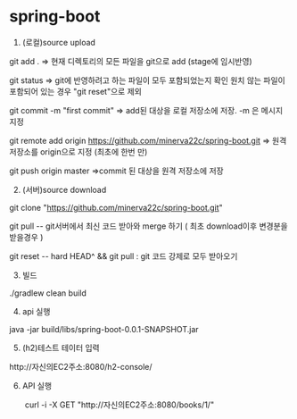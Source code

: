 # spring-boot

1. (로컬)source upload

  git add .                                     => 현재 디렉토리의 모든 파일을 git으로 add (stage에 임시반영)
  
  git status                                    => git에 반영하려고 하는 파일이 모두 포함되었는지 확인
                                                         원치 않는 파일이 포함되어 있는 경우 "git reset"으로 제외
                                                         
  git commit -m "first commit"                                         => add된 대상을 로컬 저장소에 저장. -m 은 메시지 지정
  
  git remote add origin https://github.com/minerva22c/spring-boot.git  => 원격저장소를 origin으로 지정 (최초에 한번 만)
  
  git push origin master                                               =>commit 된 대상을 원격 저장소에 저장
  
  

2. (서버)source download

  git clone "https://github.com/minerva22c/spring-boot.git"
  
  git pull -- git서버에서 최신 코드 받아와 merge 하기 ( 최초 download이후 변경분을 받을경우 )
  
  git reset -- hard HEAD^ && git pull : git 코드 강제로 모두 받아오기



3. 빌드

  ./gradlew clean build



4. api 실행

  java -jar build/libs/spring-boot-0.0.1-SNAPSHOT.jar



5. (h2)테스트 테이터 입력

  http://자신의EC2주소:8080/h2-console/


6. API 실행

　　curl -i -X GET "http://자신의EC2주소:8080/books/1/"
